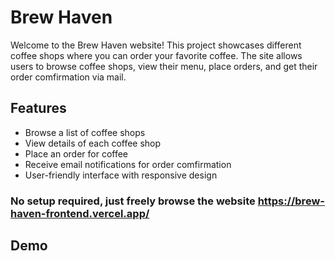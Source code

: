 # Brew Haven
Welcome to the Brew Haven website! This project showcases different coffee shops where you can order your favorite coffee. The site allows users to browse coffee shops, view their menu, place orders, and get their order comfirmation via mail.


## Features

- Browse a list of coffee shops
- View details of each coffee shop
- Place an order for coffee
- Receive email notifications for order comfirmation
- User-friendly interface with responsive design

 ### No setup required, just freely browse the website https://brew-haven-frontend.vercel.app/
 
## Demo
